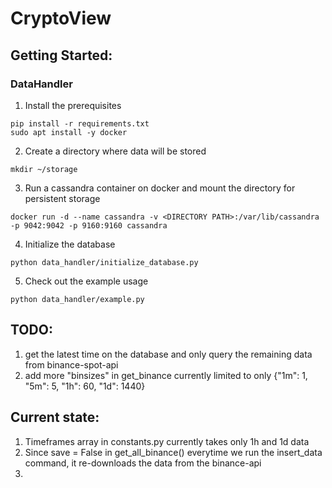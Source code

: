 # CryptoView

## Getting Started:

### DataHandler

1. Install the prerequisites
```console
pip install -r requirements.txt
sudo apt install -y docker
```
2. Create a directory where data will be stored
```console
mkdir ~/storage
```
3. Run a cassandra container on docker and mount the directory for persistent storage
```console
docker run -d --name cassandra -v <DIRECTORY PATH>:/var/lib/cassandra -p 9042:9042 -p 9160:9160 cassandra
```
4. Initialize the database
```console
python data_handler/initialize_database.py
```
5. Check out the example usage
```console
python data_handler/example.py
```

## TODO:
1. get the latest time on the database and only query the remaining data from binance-spot-api
2. add more "binsizes" in get_binance currently limited to only {"1m": 1, "5m": 5, "1h": 60, "1d": 1440}

## Current state:
1. Timeframes array in constants.py currently takes only 1h and 1d data
2. Since save = False in get_all_binance() everytime we run the insert_data command, it re-downloads the data from the binance-api
3. 

